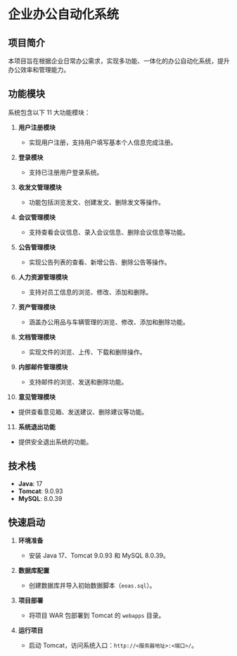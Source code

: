 # 企业办公自动化系统

## 项目简介  
本项目旨在根据企业日常办公需求，实现多功能、一体化的办公自动化系统，提升办公效率和管理能力。  

## 功能模块  
系统包含以下 11 大功能模块：  

1. **用户注册模块**  
   - 实现用户注册，支持用户填写基本个人信息完成注册。  

2. **登录模块**  
   - 支持已注册用户登录系统。  

3. **收发文管理模块**  
   - 功能包括浏览发文、创建发文、删除发文等操作。  

4. **会议管理模块**  
   - 支持查看会议信息、录入会议信息、删除会议信息等功能。  

5. **公告管理模块**  
   - 实现公告列表的查看、新增公告、删除公告等操作。  

6. **人力资源管理模块**  
   - 支持对员工信息的浏览、修改、添加和删除。  

7. **资产管理模块**  
   - 涵盖办公用品与车辆管理的浏览、修改、添加和删除功能。  

8. **文档管理模块**  
   - 实现文件的浏览、上传、下载和删除操作。  

9. **内部邮件管理模块**  
   - 支持邮件的浏览、发送和删除功能。  

10. **意见管理模块**  
   - 提供查看意见箱、发送建议、删除建议等功能。  

11. **系统退出功能**  
   - 提供安全退出系统的功能。

## 技术栈  
- **Java**: 17  
- **Tomcat**: 9.0.93  
- **MySQL**: 8.0.39  

## 快速启动  

1. **环境准备**  
   - 安装 Java 17、Tomcat 9.0.93 和 MySQL 8.0.39。  

2. **数据库配置**  
   - 创建数据库并导入初始数据脚本（`eoas.sql`）。  

3. **项目部署**  
   - 将项目 WAR 包部署到 Tomcat 的 `webapps` 目录。  

4. **运行项目**  
   - 启动 Tomcat，访问系统入口：`http://<服务器地址>:<端口>/`。  
